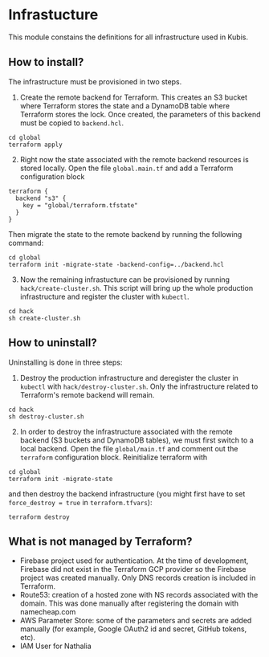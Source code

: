 # Infrastucture

This module constains the definitions for all infrastructure used in Kubis.

## How to install?

The infrastructure must be provisioned in two steps.

1. Create the remote backend for Terraform. This creates an S3 bucket where Terraform stores the state and a DynamoDB table where Terraform stores the lock. Once created, the parameters of this backend must be copied to `backend.hcl`.

```
cd global
terraform apply
```

2.  Right now the state associated with the remote backend resources is stored locally. Open the file `global.main.tf` and add a Terraform configuration block

```
terraform {
  backend "s3" {
    key = "global/terraform.tfstate"
  }
}
```

Then migrate the state to the remote backend by running the following command:

```
cd global
terraform init -migrate-state -backend-config=../backend.hcl
```

3.  Now the remaining infrastucture can be provisioned by running `hack/create-cluster.sh`. This script will bring up the whole production infrastructure and register the cluster with `kubectl`.

```
cd hack
sh create-cluster.sh
```

## How to uninstall?

Uninstalling is done in three steps:

1. Destroy the production infrastructure and deregister the cluster in `kubectl` with `hack/destroy-cluster.sh`. Only the infrastructure related to Terraform's remote backend will remain.

```
cd hack
sh destroy-cluster.sh
```

2. In order to destroy the infrastructure associated with the remote backend (S3 buckets and DynamoDB tables), we must first switch to a local backend. Open the file `global/main.tf` and comment out the `terraform` configuration block. Reinitialize terraform with

```
cd global
terraform init -migrate-state
```

and then destroy the backend infrastructure (you might first have to set `force_destroy = true` in `terraform.tfvars`):

```
terraform destroy
```

## What is not managed by Terraform?

- Firebase project used for authentication. At the time of development, Firebase did not exist in the Terraform GCP provider so the Firebase project was created manually. Only DNS records creation is included in Terraform.
- Route53: creation of a hosted zone with NS records associated with the domain. This was done manually after registering the domain with namecheap.com
- AWS Parameter Store: some of the parameters and secrets are added manually (for example, Google OAuth2 id and secret, GitHub tokens, etc).
- IAM User for Nathalia
